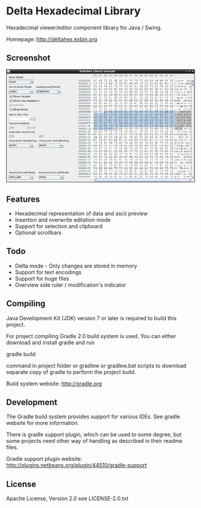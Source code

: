 Delta Hexadecimal Library
=========================

Hexadecimal viewer/editor component library for Java / Swing.

Homepage: http://deltahex.exbin.org  

Screenshot
----------

![DeltaHex-Example Screenshot](images/deltahex_example.png?raw=true)

Features
--------

- Hexadecimal representation of data and ascii preview
- Insertion and overwrite editation mode
- Support for selection and clipboard
- Optional scrollbars

Todo
----

- Delta mode - Only changes are stored in memory
- Support for text encodings
- Support for huge files
- Overview side ruler / modification's indicator

Compiling
---------

Java Development Kit (JDK) version 7 or later is required to build this project.

For project compiling Gradle 2.0 build system is used. You can either download and install gradle and run

  gradle build

command in project folder or gradlew or gradlew.bat scripts to download separate copy of gradle to perform the project build.

Build system website: http://gradle.org

Development
-----------

The Gradle build system provides support for various IDEs. See gradle website for more information.

There is gradle support plugin, which can be used to some degree, but some projects need other way of handling as described in their readme files.

Gradle support plugin website: http://plugins.netbeans.org/plugin/44510/gradle-support

License
-------

Apache License, Version 2.0
see LICENSE-2.0.txt
